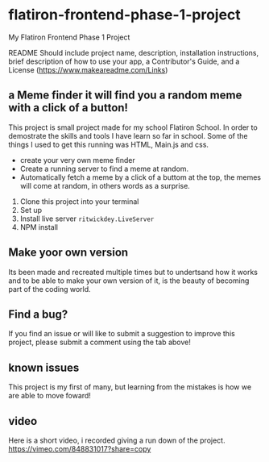 # flatiron-frontend-phase-1-project
My Flatiron Frontend Phase 1 Project

README
Should include project name, description, installation instructions, brief description of how to use your app, a Contributor's Guide, and a License (https://www.makeareadme.com/Links)

## a Meme finder it will find you a random meme with a click of a button!

This project is small project made for my school Flatiron School. In order to demostrate the skills and tools I have learn so far in school. Some of the things I used to get this running was HTML, Main.js and css. 



* create your very own meme finder
* Create a running server to find a meme at random.
* Automatically fetch a meme by  a click of a buttom at the top, the memes will come at random, in others words as a surprise.

1. Clone this project into your terminal
2. Set up 
3. Install live server `ritwickdey.LiveServer`
4. NPM install 


## Make yoor own version 

Its been made and recreated multiple times but to undertsand how it works and to be able to make your own version of it, is the beauty of becoming part of the coding world.

## Find a bug?

If you find an issue or will like to submit a suggestion to improve this project, please submit a comment using the tab above!

## known issues 

This project is my first of many, but learning from the mistakes is how we are able to move foward!

## video 

Here is a short video, i recorded giving a run down of the project.
https://vimeo.com/848831017?share=copy